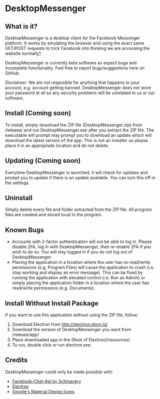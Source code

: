 # DesktopMessenger

## What is it?
DesktopMessenger is a desktop client for the Facebook Messenger platform. It works by emulating the browser and using the exact same GET/POST requests to trick Facebook into thinking we are accessing the website normally[*](https://github.com/Schmavery/facebook-chat-api).

DesktopMessenger is currently beta software so expect bugs and incomplete functionality. Feel free to report bugs/suggestions here on GitHub.

*Disclaimer*: We are not resposible for anything that happens to your account, e.g. account getting banned. DesktopMessenger does not store your password at all so any security problems will be unrelated to us or our software.

## Install (Coming soon)
To install, simply download the ZIP file (DesktopMessenger.zip) from /release/ and run DesktopMessenger.exe after you extract the ZIP file. 
The executable will prompt may prompt you to download an update which will download the latest version of the app.
This is not an installer so please place it in an appropriate location and do not delete.

## Updating (Coming soon)
Everytime DesktopMessenger is launched, it will check for updates and prompt you to update if there is an update available. 
You can turn this off in the settings.

## Uninstall
Simply delete every file and folder extracted from the ZIP file. 
All program files are created and stored local to the program.

## Known Bugs
* Accounts with 2-factor authentication will not be able to log in. 
  Please disable 2FA, log in with DesktopMessenger, then re-enable 2FA if you wish to do so.
  You will stay logged in if you do not log out of DesktopMessenger.
* Placing the application in a location where the user has no read/write permissions (e.g. Program Files) will cause the application to crash (i.e. stop working and display an error message). This can be fixed by running the application with elevated control (i.e. Run as Admin) or simply placing the application folder in a location where the user has read/write permissions (e.g. Documents).

## Install Without Install Package
If you want to use this application without using the ZIP file, follow:

   1. Download Electron from http://electron.atom.io/
   2. Download the version of DesktopMessenger you want from /release/app/
   3. Place downloaded app in the {Root of Electron}/resources/.
   4. To run, double click or run electron.exe.

## Credits
DesktopMessenger could only be made possible with:

   * [Facebook-Chat-Api by Schmavery](https://github.com/Schmavery/facebook-chat-api)
   * [Electron](http://electron.atom.io/)
   * [Google's Material Design Icons](https://material.io/icons/)
